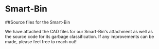 # Smart-Bin

##Source files for the Smart-Bin

We have attached the CAD files for our Smart-Bin's attachment as well as the source code for its garbage classification. If any improvements can be made, please feel free to reach out!
